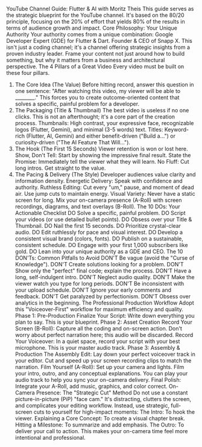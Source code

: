 YouTube Channel Guide: Flutter & AI with Moritz Theis
This guide serves as the strategic blueprint for the YouTube channel. It's based on the 80/20 principle, focusing on the 20% of effort that yields 80% of the results in terms of audience growth and impact.
Core Philosophy: Your Unique Authority
Your authority comes from a unique combination:
Google Developer Expert (GDE) for Flutter & Dart.
Founder & CEO of Snapp X.
This isn't just a coding channel; it's a channel offering strategic insights from a proven industry leader. Frame your content not just around how to build something, but why it matters from a business and architectural perspective.
The 4 Pillars of a Great Video
Every video must be built on these four pillars.
1. The Core Idea (The Value)
Before hitting record, answer this question in one sentence: "After watching this video, my viewer will be able to ________." This forces you to create outcome-oriented content that solves a specific, painful problem for a developer.
2. The Packaging (Title & Thumbnail)
The best video is useless if no one clicks. This is not an afterthought; it's a core part of the creation process.
Thumbnails: High contrast, your expressive face, recognizable logos (Flutter, Gemini), and minimal (3-5 words) text.
Titles: Keyword-rich (Flutter, AI, Gemini) and either benefit-driven ("Build a...") or curiosity-driven ("The AI Feature That Will...").
3. The Hook (The First 15 Seconds)
Viewer retention is won or lost here.
Show, Don't Tell: Start by showing the impressive final result.
State the Promise: Immediately tell the viewer what they will learn.
No Fluff: Cut long intros. Get straight to the value.
4. The Pacing & Delivery (The Style)
Developer audiences value clarity and information density.
Energetic Delivery: Speak with confidence and authority.
Ruthless Editing: Cut every "um," pause, and moment of dead air. Use jump cuts to maintain energy.
Visual Variety: Never have a static screen for long. Mix your on-camera presence (A-Roll) with screen recordings, diagrams, and text overlays (B-Roll).
The 10 DOs: Your Actionable Checklist
DO Solve a specific, painful problem.
DO Script your videos (or use detailed bullet points).
DO Obsess over your Title & Thumbnail.
DO Nail the first 15 seconds.
DO Prioritize crystal-clear audio.
DO Edit ruthlessly for pace and visual interest.
DO Develop a consistent visual brand (colors, fonts).
DO Publish on a sustainable, consistent schedule.
DO Engage with your first 1,000 subscribers like gold.
DO Lean into your unique authority as a GDE and CEO.
The 10 DON'Ts: Common Pitfalls to Avoid
DON'T Be vague (avoid the "Curse of Knowledge").
DON'T Create solutions looking for a problem.
DON'T Show only the "perfect" final code; explain the process.
DON'T Have a long, self-indulgent intro.
DON'T Neglect audio quality.
DON'T Make the viewer watch you type for long periods.
DON'T Be inconsistent with your upload schedule.
DON'T Ignore your early comments and feedback.
DON'T Get paralyzed by perfectionism.
DON'T Obsess over analytics in the beginning.
The Professional Production Workflow
Adopt this "Voiceover-First" workflow for maximum efficiency and quality.
Phase 1: Pre-Production
Finalize Your Script: Write down everything you plan to say. This is your blueprint.
Phase 2: Asset Creation
Record Your Screen (B-Roll): Capture all the coding and on-screen action. Don't worry about perfect narration here; this audio will be discarded.
Record Your Voiceover: In a quiet space, record your script with your best microphone. This is your master audio track.
Phase 3: Assembly & Production
The Assembly Edit: Lay down your perfect voiceover track in your editor. Cut and speed up your screen recording clips to match the narration.
Film Yourself (A-Roll): Set up your camera and lights. Film your intro, outro, and any conceptual explanations. You can play your audio track to help you sync your on-camera delivery.
Final Polish: Integrate your A-Roll, add music, graphics, and color correct.
On-Camera Presence: The "Strategic Cut" Method
Do not use a constant picture-in-picture (PiP) "face cam." It's distracting, clutters the screen, and complicates your editing workflow.
Instead, use strategic, full-screen cuts to yourself for high-impact moments:
The Intro: To hook the viewer.
Explaining a Core Concept: To create a visual chapter break.
Hitting a Milestone: To summarize and add emphasis.
The Outro: To deliver your call to action.
This makes your on-camera time feel more intentional and professional.
